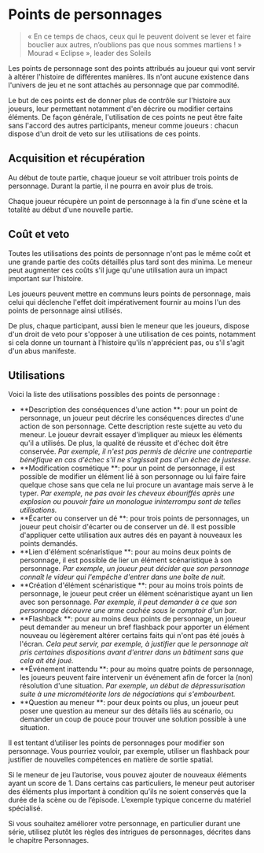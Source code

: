 # Points de personnages

> « En ce temps de chaos, ceux qui le peuvent doivent se lever et faire bouclier aux autres, n’oublions pas que nous sommes martiens ! »
> Mourad « Eclipse », leader des Soleils


Les points de personnage sont des points attribués au joueur qui vont servir à altérer l'histoire de différentes manières. Ils n'ont aucune existence dans l'univers de jeu et ne sont attachés au personnage que par commodité.

Le but de ces points est de donner plus de contrôle sur l'histoire aux joueurs, leur permettant notamment d'en décrire ou modifier certains éléments. De fa&ccedil;on générale, l'utilisation de ces points ne peut être faite sans l'accord des autres participants, meneur comme joueurs : chacun dispose d'un droit de veto sur les utilisations de ces points.

## Acquisition et récupération
Au début de toute partie, chaque joueur se voit attribuer trois points de personnage. Durant la partie, il ne pourra en avoir plus de trois.

Chaque joueur récupère un point de personnage à la fin d'une scène et la totalité au début d'une nouvelle partie.

## Co&ucirc;t et veto
Toutes les utilisations des points de personnage n'ont pas le même co&ucirc;t et une grande partie des co&ucirc;ts détaillés plus tard sont des minima. Le meneur peut augmenter ces co&ucirc;ts s'il juge qu'une utilisation aura un impact important sur l'histoire.

Les joueurs peuvent mettre en communs leurs points de personnage, mais celui qui déclenche l'effet doit impérativement fournir au moins l'un des points de personnage ainsi utilisés.

De plus, chaque participant, aussi bien le meneur que les joueurs, dispose d'un droit de veto pour s'opposer à une utilisation de ces points, notamment si cela donne un tournant à l'histoire qu'ils n'apprécient pas, ou s'il s'agit d'un abus manifeste.

## Utilisations
Voici la liste des utilisations possibles des points de personnage :
* **Description des conséquences d'une action **: pour un point de personnage, un joueur peut décrire les conséquences directes d'une action de son personnage. Cette description reste sujette au veto du meneur. Le joueur devrait essayer d'impliquer au mieux les éléments qu'il a utilisés. De plus, la qualité de réussite et d'échec doit être conservée. *Par exemple, il n'est pas permis de décrire une contrepartie bénéfique en cas d'échec s'il ne s'agissait pas d'un échec de justesse.*
* **Modification cosmétique **: pour un point de personnage, il est possible de modifier un élément lié à son personnage ou lui faire faire quelque chose sans que cela ne lui procure un avantage mais serve à le typer. *Par exemple, ne pas avoir les cheveux ébouriffés après une explosion ou pouvoir faire un monologue ininterrompu sont de telles utilisations.*
* **Écarter ou conserver un dé **: pour trois points de personnages, un joueur peut choisir d'écarter ou de conserver un dé. Il est possible d'appliquer cette utilisation aux autres dés en payant à nouveaux les points demandés.
* **Lien d'élément scénaristique **: pour au moins deux points de personnage, il est possible de lier un élément scénaristique à son personnage. *Par exemple, un joueur peut décider que son personnage conna&icirc;t le videur qui l'empêche d'entrer dans une bo&icirc;te de nuit.*
* **Création d'élément scénaristique **: pour au moins trois points de personnage, le joueur peut créer un élément scénaristique ayant un lien avec son personnage. *Par exemple, il peut demander à ce que son personnage découvre une arme cachée sous le comptoir d'un bar.*
* **Flashback **: pour au moins deux points de personnage, un joueur peut demander au meneur un bref flashback pour apporter un élément nouveau ou légèrement altérer certains faits qui n'ont pas été joués à l'écran. *Cela peut servir, par exemple, à justifier que le personnage ait pris certaines dispositions avant d'entrer dans un bâtiment sans que cela ait été joué.*
* **Événement inattendu **: pour au moins quatre points de personnage, les joueurs peuvent faire intervenir un événement afin de forcer la (non) résolution d'une situation. *Par exemple, un début de dépressurisation suite à une micrométéorite lors de négociations qui s'embourbent.*
* **Question au meneur **: pour deux points ou plus, un joueur peut poser une question au meneur sur des détails liés au scénario, ou demander un coup de pouce pour trouver une solution possible à une situation.

Il est tentant d’utiliser les points de personnages pour modifier son personnage. Vous pourriez vouloir, par exemple, utiliser un flashback pour justifier de nouvelles compétences en matière de sortie spatial.

Si le meneur de jeu l’autorise, vous pouvez ajouter de nouveaux éléments ayant un score de 1. Dans certains cas particuliers, le meneur peut autoriser des éléments plus important à condition qu’ils ne soient conservés que la durée de la scène ou de l’épisode. L’exemple typique concerne du matériel spécialisé.

Si vous souhaitez améliorer votre personnage, en particulier durant une série, utilisez plutôt les règles des intrigues de personnages, décrites dans le chapitre Personnages.